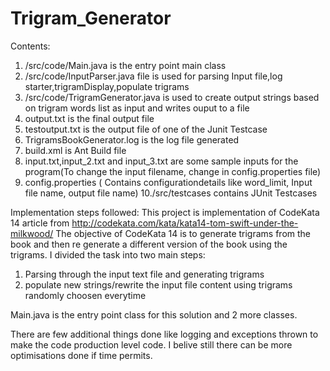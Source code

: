 # Trigram_Generator
Contents:
1. /src/code/Main.java is the entry point main class 
2. /src/code/InputParser.java file is used for parsing Input file,log starter,trigramDisplay,populate trigrams
3. /src/code/TrigramGenerator.java is used to create output strings based on trigram words list as input and writes ouput to a file
4. output.txt is the final output file
5. testoutput.txt is the output file of one of the Junit Testcase 
6. TrigramsBookGenerator.log is the log file generated
7. build.xml is Ant Build file
8. input.txt,input_2.txt and input_3.txt are some sample inputs for the program(To change the input filename, change in config.properties file)
9. config.properties ( Contains configurationdetails like word_limit, Input file name, output file name)
10./src/testcases contains JUnit Testcases

Implementation steps followed:
This project is implementation of CodeKata 14 article from http://codekata.com/kata/kata14-tom-swift-under-the-milkwood/
The objective of CodeKata 14 is to generate trigrams from the book and then re generate a different version of the book using the trigrams. 
I divided the task into two main steps:
1. Parsing through the input text file and generating trigrams
2. populate new strings/rewrite the input file content using trigrams randomly choosen everytime

Main.java is the entry point class for this solution and 2 more classes.

There are few additional things done like logging and exceptions thrown to make the code production level code. I belive still there can be more optimisations done if time permits.
